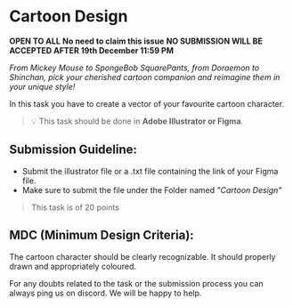 # Cartoon Design

**OPEN TO ALL** **No need to claim this issue** **NO SUBMISSION WILL BE ACCEPTED AFTER 19th December 11:59 PM**

*From Mickey Mouse to SpongeBob SquarePants, from Doraemon to Shinchan, pick your cherished cartoon companion and reimagine them in your unique style!* 

In this task you have to create a vector of your favourite cartoon character.

> 💡 This task should be done in **Adobe Illustrator or Figma**.


## Submission Guideline:

- Submit the illustrator file or a .txt file containing the link of your Figma file.
- Make sure to submit the file under the Folder named _"Cartoon Design"_

> This task is of 20 points

## MDC (Minimum Design Criteria):

The cartoon character should be clearly recognizable. It should properly drawn and appropriately coloured.

For any doubts related to the task or the submission process you can always ping us on discord. We will be happy to help.



